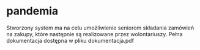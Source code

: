 # pandemia

Stworzony system ma na celu umożliwienie seniorom składania zamówień na zakupy, które
następnie są realizowane przez wolontariuszy.
Pełna dokumentacja dostępna w pliku dokumentacja.pdf
